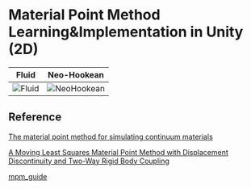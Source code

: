# Material Point Method Learning&Implementation in Unity (2D)

|                            Fluid                             |                         Neo-Hookean                          |
| :----------------------------------------------------------: | :----------------------------------------------------------: |
| ![Fluid](/Users/saber/Desktop/Projects/mls-mpm-2d/Result/Fluid.gif) | ![NeoHookean](/Users/saber/Desktop/Projects/mls-mpm-2d/Result/NeoHookean.gif) |



## Reference

[The material point method for simulating continuum materials](https://dl.acm.org/doi/10.1145/2897826.2927348)

[A Moving Least Squares Material Point Method with Displacement Discontinuity and Two-Way Rigid Body Coupling](https://yuanming.taichi.graphics/publication/2018-mlsmpm/)

[mpm_guide](https://nialltl.neocities.org/articles/mpm_guide.html)

